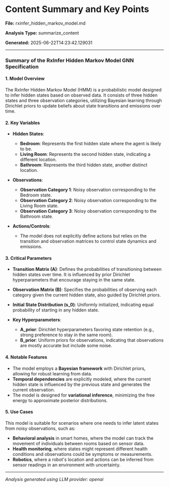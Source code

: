 # Content Summary and Key Points

**File:** rxinfer_hidden_markov_model.md

**Analysis Type:** summarize_content

**Generated:** 2025-06-22T14:23:42.129031

---

### Summary of the RxInfer Hidden Markov Model GNN Specification

#### 1. Model Overview
The RxInfer Hidden Markov Model (HMM) is a probabilistic model designed to infer hidden states based on observed data. It consists of three hidden states and three observation categories, utilizing Bayesian learning through Dirichlet priors to update beliefs about state transitions and emissions over time.

#### 2. Key Variables
- **Hidden States**:
  - **Bedroom**: Represents the first hidden state where the agent is likely to be.
  - **Living Room**: Represents the second hidden state, indicating a different location.
  - **Bathroom**: Represents the third hidden state, another distinct location.
  
- **Observations**:
  - **Observation Category 1**: Noisy observation corresponding to the Bedroom state.
  - **Observation Category 2**: Noisy observation corresponding to the Living Room state.
  - **Observation Category 3**: Noisy observation corresponding to the Bathroom state.
  
- **Actions/Controls**: 
  - The model does not explicitly define actions but relies on the transition and observation matrices to control state dynamics and emissions.

#### 3. Critical Parameters
- **Transition Matrix (A)**: Defines the probabilities of transitioning between hidden states over time. It is influenced by prior Dirichlet hyperparameters that encourage staying in the same state.
- **Observation Matrix (B)**: Specifies the probabilities of observing each category given the current hidden state, also guided by Dirichlet priors.
- **Initial State Distribution (s_0)**: Uniformly initialized, indicating equal probability of starting in any hidden state.

- **Key Hyperparameters**:
  - **A_prior**: Dirichlet hyperparameters favoring state retention (e.g., strong preference to stay in the same room).
  - **B_prior**: Uniform priors for observations, indicating that observations are mostly accurate but include some noise.

#### 4. Notable Features
- The model employs a **Bayesian framework** with Dirichlet priors, allowing for robust learning from data.
- **Temporal dependencies** are explicitly modeled, where the current hidden state is influenced by the previous state and generates the current observation.
- The model is designed for **variational inference**, minimizing the free energy to approximate posterior distributions.

#### 5. Use Cases
This model is suitable for scenarios where one needs to infer latent states from noisy observations, such as:
- **Behavioral analysis** in smart homes, where the model can track the movement of individuals between rooms based on sensor data.
- **Health monitoring**, where states might represent different health conditions and observations could be symptoms or measurements.
- **Robotics**, where a robot's location and actions can be inferred from sensor readings in an environment with uncertainty.

---

*Analysis generated using LLM provider: openai*
